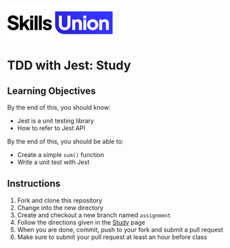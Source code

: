 [<img src="assets/images/su-logo.png" alt="Skills Union Logo" height="80px" />](https://www.skillsunion.com/)

# TDD with Jest: Study

## Learning Objectives

By the end of this, you should know:

- Jest is a unit testing library
- How to refer to Jest API

By the end of this, you should be able to:

- Create a simple `sum()` function
- Write a unit test with Jest

## Instructions

1. Fork and clone this repository
1. Change into the new directory
1. Create and checkout a new branch named `assignment`
1. Follow the directions given in the [Study](./Study.md) page
1. When you are done, commit, push to your fork and submit a pull request
1. Make sure to submit your pull request at least an hour before class
